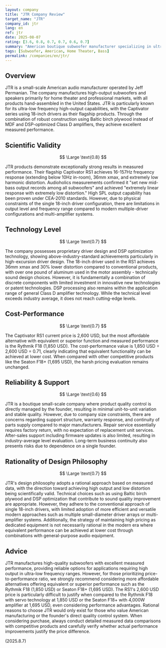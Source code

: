 ```yaml
---
layout: company
title: "JTR Company Review"
target_name: "JTR"
company_id: jtr
lang: en
ref: jtr
date: 2025-08-07
rating: [3.6, 0.8, 0.7, 0.7, 0.6, 0.7]
summary: "American boutique subwoofer manufacturer specializing in ultra-low frequency output. Excellent measured performance but high pricing, with limitations in support due to small company scale."
tags: [Subwoofer, American, Home Theater, Bass]
permalink: /companies/en/jtr/
---
```


## Overview

JTR is a small-scale American audio manufacturer operated by Jeff Permanian. The company manufactures high-output subwoofers and speakers primarily for home theater and professional markets, with all products hand-assembled in the United States. JTR is particularly known for its ultra-low frequency high-output capabilities, with the Captivator series using 18-inch drivers as their flagship products. Through the combination of robust construction using Baltic birch plywood instead of MDF and DSP-optimized Class D amplifiers, they achieve excellent measured performance.

## Scientific Validity

$$ \Large \text{0.8} $$

JTR products demonstrate exceptionally strong results in measured performance. Their flagship Captivator RS1 achieves 16-157Hz frequency response (extending below 10Hz in-room), 36mm xmax, and extremely low harmonic distortion. Audioholics measurements confirmed it "set new mid-bass output records among all subwoofers" and achieved "extremely linear response with extremely low distortion." High SPL output capability has been proven under CEA-2010 standards. However, due to physical constraints of the single 18-inch driver configuration, there are limitations in output level and frequency range compared to modern multiple-driver configurations and multi-amplifier systems.

## Technology Level

$$ \Large \text{0.7} $$

The company possesses proprietary driver design and DSP optimization technology, showing above-industry-standard achievements particularly in high-excursion driver design. The 18-inch driver used in the RS1 achieves 36mm xmax and 30% lower distortion compared to conventional products, with over one pound of aluminum used in the motor assembly - technically sound design choices. However, it is fundamentally a combination of discrete components with limited investment in innovative new technologies or patent technologies. DSP processing also remains within the application range of general Class D amplifier technology. While the technical level exceeds industry average, it does not reach cutting-edge levels.

## Cost-Performance

$$ \Large \text{0.7} $$

The Captivator RS1 current price is 2,600 USD, but the most affordable alternative with equivalent or superior function and measured performance is the Rythmik F18 (1,850 USD). The cost-performance value is 1,850 USD ÷ 2,600 USD = 0.71, clearly indicating that equivalent functionality can be achieved at lower cost. When compared with other competitive products like the Seaton F18+ (1,695 USD), the harsh pricing evaluation remains unchanged.

## Reliability & Support

$$ \Large \text{0.6} $$

JTR is a boutique small-scale company where product quality control is directly managed by the founder, resulting in minimal unit-to-unit variation and stable quality. However, due to company size constraints, there are concerns regarding support structure, warranty response, and continuity of parts supply compared to major manufacturers. Repair service essentially requires factory return, with no expectation of replacement unit services. After-sales support including firmware updates is also limited, resulting in industry-average level evaluation. Long-term business continuity also presents risks due to dependence on a single founder.

## Rationality of Design Philosophy

$$ \Large \text{0.7} $$

JTR's design philosophy adopts a rational approach based on measured data, with the direction toward achieving high output and low distortion being scientifically valid. Technical choices such as using Baltic birch plywood and DSP optimization that contribute to sound quality improvement are appropriate. However, they adhere to the conventional approach of single 18-inch drivers, with limited adoption of more efficient and versatile modern approaches such as multiple small-diameter driver arrays or multi-amplifier systems. Additionally, the strategy of maintaining high pricing as dedicated equipment is not necessarily rational in the modern era where equivalent performance can be achieved at lower cost through combinations with general-purpose audio equipment.

## Advice

JTR manufactures high-quality subwoofers with excellent measured performance, providing reliable options for applications requiring high output in ultra-low frequency ranges. However, for those prioritizing price-to-performance ratio, we strongly recommend considering more affordable alternatives offering equivalent or superior performance such as the Rythmik F18 (1,850 USD) or Seaton F18+ (1,695 USD). The RS1's 2,600 USD price is particularly difficult to justify when compared to the Rythmik F18 with servo technology at 1,850 USD or the Seaton F18+ with 4,000W amplifier at 1,695 USD, even considering performance advantages. Rational reasons to choose JTR would only exist for those who value American manufacturing or the founder's direct quality control system. When considering purchase, always conduct detailed measured data comparisons with competitive products and carefully verify whether actual performance improvements justify the price difference.

(2025.8.7)
